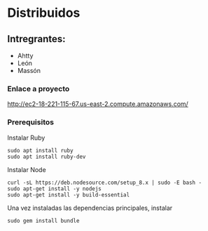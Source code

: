 # Distribuidos
Intregrantes:
-------------
+ Ahtty
+ León
+ Massón

### Enlace a proyecto
http://ec2-18-221-115-67.us-east-2.compute.amazonaws.com/

### Prerequisitos

Instalar Ruby

```
sudo apt install ruby
sudo apt install ruby-dev
```

Instalar Node

```
curl -sL https://deb.nodesource.com/setup_8.x | sudo -E bash -
sudo apt-get install -y nodejs
sudo apt-get install -y build-essential
```

Una vez instaladas las dependencias principales, instalar
```
sudo gem install bundle
```
